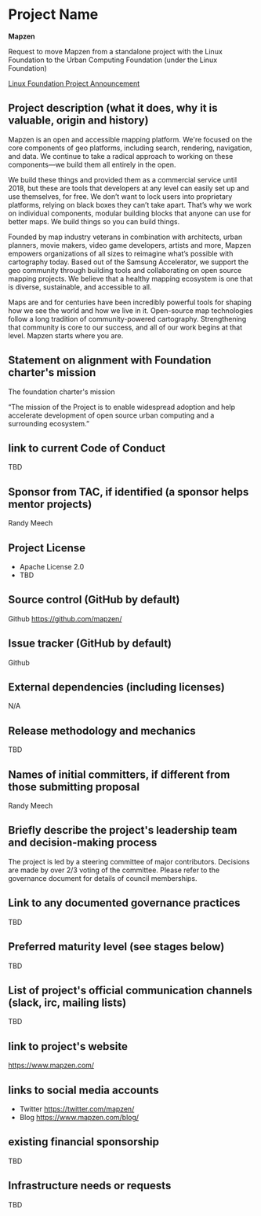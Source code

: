 # Project Name

**Mapzen**

Request to move Mapzen from a standalone project with the Linux Foundation to the Urban Computing Foundation (under the Linux Foundation)

[Linux Foundation Project Announcement](https://www.linuxfoundation.org/press-release/2019/01/mapzen-open-source-data-and-software-for-real-time-mapping-applications-to-become-a-linux-foundation-project/)

## Project description (what it does, why it is valuable, origin and history)

Mapzen is an open and accessible mapping platform. We're focused on the core components of geo platforms, including search, rendering, navigation, and data. We continue to take a radical approach to working on these components—we build them all entirely in the open.

We build these things and provided them as a commercial service until 2018, but these are tools that developers at any level can easily set up and use themselves, for free. We don’t want to lock users into proprietary platforms, relying on black boxes they can’t take apart. That’s why we work on individual components, modular building blocks that anyone can use for better maps. We build things so you can build things.

Founded by map industry veterans in combination with architects, urban planners, movie makers, video game developers, artists and more, Mapzen empowers organizations of all sizes to reimagine what’s possible with cartography today. Based out of the Samsung Accelerator, we support the geo community through building tools and collaborating on open source mapping projects. We believe that a healthy mapping ecosystem is one that is diverse, sustainable, and accessible to all.

Maps are and for centuries have been incredibly powerful tools for shaping how we see the world and how we live in it. Open-source map technologies follow a long tradition of community-powered cartography. Strengthening that community is core to our success, and all of our work begins at that level. Mapzen starts where you are.


## Statement on alignment with Foundation charter's mission

The foundation charter's mission

“The mission of the Project is to enable widespread adoption and help accelerate development of open source urban computing and a surrounding ecosystem.”

## link to current Code of Conduct
TBD

## Sponsor from TAC, if identified (a sponsor helps mentor projects)
Randy Meech

## Project License
* Apache License 2.0
* TBD

## Source control (GitHub by default)
Github https://github.com/mapzen/

## Issue tracker (GitHub by default)
Github

## External dependencies (including licenses)
N/A

## Release methodology and mechanics
TBD 

## Names of initial committers, if different from those submitting proposal
Randy Meech

## Briefly describe the project's leadership team and decision-making process

The project is led by a steering committee of major contributors. Decisions are made by over 2/3 voting of the committee. Please refer to the governance document for details of council memberships.

## Link to any documented governance practices
TBD

## Preferred maturity level (see stages below)
TBD

## List of project's official communication channels (slack, irc, mailing lists)
TBD

## link to project's website
https://www.mapzen.com/

## links to social media accounts

* Twitter https://twitter.com/mapzen/
* Blog https://www.mapzen.com/blog/

## existing financial sponsorship
TBD

## Infrastructure needs or requests
TBD
